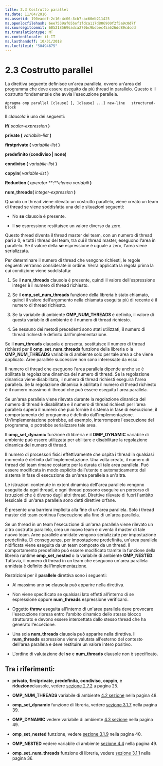 ```yaml
---
title: 2.3 Costrutto parallel
ms.date: 11/04/2016
ms.assetid: 190eacdf-2c16-4c06-8cb7-ac60eb211425
ms.openlocfilehash: 6ee7539af05bef1fdca117d806900f2f5a9c0d7f
ms.sourcegitcommit: 6052185696adca270bc9bdbec45a626dd89cdcdd
ms.translationtype: MT
ms.contentlocale: it-IT
ms.lasthandoff: 10/31/2018
ms.locfileid: "50494675"
---
```

# <a name="23-parallel-construct"></a>2.3 Costrutto parallel

La direttiva seguente definisce un'area parallela, ovvero un'area del programma che deve essere eseguito da più thread in parallelo. Questo è il costrutto fondamentale che avvia l'esecuzione parallela.

```
#pragma omp parallel [clause[ [, ]clause] ...] new-line   structured-block
```

Il *clausola* è uno dei seguenti:

**if(** *scalar-expression* **)**

**private (** *variabile-list* **)**

**firstprivate (** *variabile-list* **)**

**predefinito (condiviso &#124; none)**

**condiviso (** *variabile-list* **)**

**copyin(** *variable-list* **)**

**Reduction (** *operator* **:***elenco variabili* **)**

**num_threads(** *integer-expression* **)**

Quando un thread viene rilevato un costrutto parallelo, viene creato un team di thread se viene soddisfatta una delle situazioni seguenti:

- No **se** clausola è presente.

- Il **se** espressione restituisce un valore diverso da zero.

Questo thread diventa il thread master del team, con un numero di thread pari a 0, e tutti i thread del team, tra cui il thread master, eseguono l'area in parallelo. Se il valore della **se** espressione è uguale a zero, l'area viene serializzata.

Per determinare il numero di thread che vengono richiesti, le regole seguenti verranno considerate in ordine. Verrà applicata la regola prima la cui condizione viene soddisfatta:

1. Se il **num_threads** clausola è presente, quindi il valore dell'espressione integer è il numero di thread richiesto.

1. Se il **omp_set_num_threads** funzione della libreria è stato chiamato, quindi il valore dell'argomento nella chiamata eseguita più di recente è il numero di thread richiesto.

1. Se la variabile di ambiente **OMP_NUM_THREADS** è definito, il valore di questa variabile di ambiente è il numero di thread richiesto.

1. Se nessuno dei metodi precedenti sono stati utilizzati, il numero di thread richiesti è definito dall'implementazione.

Se il **num_threads** clausola è presenta, sostituisce il numero di thread richiesti per il **omp_set_num_threads** funzione della libreria o la **OMP_NUM_THREADS** variabile di ambiente solo per tale area a che viene applicato. Aree parallele successive non sono interessate da esso.

Il numero di thread che eseguono l'area parallela dipende anche se è abilitata la regolazione dinamica del numero di thread. Se la regolazione dinamica viene disabilitata, il numero di thread richiesti eseguirà l'area parallela. Se la regolazione dinamica è abilitata il numero di thread richiesto è il numero massimo di thread che può essere eseguita l'area parallela.

Se un'area parallela viene rilevata durante la regolazione dinamica del numero di thread è disabilitata e il numero di thread richiesti per l'area parallela supera il numero che può fornire il sistema in fase di esecuzione, il comportamento del programma è definito dall'implementazione. Un'implementazione potrebbe, ad esempio, interrompere l'esecuzione del programma, o potrebbe serializzare tale area.

Il **omp_set_dynamic** funzione di libreria e il **OMP_DYNAMIC** variabile di ambiente può essere utilizzata per abilitare e disabilitare la regolazione dinamica del numero di thread.

Il numero di processori fisici effettivamente che ospita i thread in qualsiasi momento è definito dall'implementazione. Una volta creato, il numero di thread del team rimane costante per la durata di tale area parallela. Può essere modificata in modo esplicito dall'utente o automaticamente dal sistema in fase di esecuzione da un'area parallela a un'altra.

Le istruzioni contenute in extent dinamica dell'area parallelo vengono eseguite da ogni thread, e ogni thread possono eseguire un percorso di istruzioni che è diverso dagli altri thread. Direttive rilevate di fuori l'ambito lessicale di un'area parallela sono detti direttive orfane.

È presente una barriera implicita alla fine di un'area parallela. Solo i thread master del team continua l'esecuzione alla fine di un'area parallela.

Se un thread in un team l'esecuzione di un'area parallela viene rilevato un altro costrutto parallelo, crea un nuovo team e diventa il master di tale nuovo team. Aree parallele annidate vengono serializzate per impostazione predefinita. Di conseguenza, per impostazione predefinita, un'area parallela nidificata viene eseguita da un team composto da un thread. Il comportamento predefinito può essere modificato tramite la funzione della libreria runtime **omp_set_nested** o la variabile di ambiente **OMP_NESTED**. Tuttavia, il numero di thread in un team che eseguono un'area parallela annidata è definito dall'implementazione.

Restrizioni per il **parallele** direttiva sono i seguenti:

- Al massimo uno **se** clausola può apparire nella direttiva.

- Non viene specificato se qualsiasi lato effetti all'interno di se espressione oppure **num_threads** espressione verificarsi.

- Oggetto **throw** eseguita all'interno di un'area parallela deve provocare l'esecuzione ripresa entro l'ambito dinamico dello stesso blocco strutturato e devono essere intercettata dallo stesso thread che ha generato l'eccezione.

- Una sola **num_threads** clausola può apparire nella direttiva. Il **num_threads** espressione viene valutata all'esterno del contesto dell'area parallela e deve restituire un valore intero positivo.

- L'ordine di valutazione del **se** e **num_threads** clausole non è specificato.

## <a name="cross-references"></a>Tra i riferimenti:

- **privato**, **firstprivate**, **predefinita**, **condiviso**, **copyin**, e **riduzione**clausole, vedere [sezione 2.7.2](../../parallel/openmp/2-7-2-data-sharing-attribute-clauses.md) a pagina 25.

- **OMP_NUM_THREADS** variabile di ambiente [4.2 sezione](../../parallel/openmp/4-2-omp-num-threads.md) nella pagina 48.

- **omp_set_dynamic** funzione di libreria, vedere [sezione 3.1.7](../../parallel/openmp/3-1-7-omp-set-dynamic-function.md) nella pagina 39.

- **OMP_DYNAMIC** vedere variabile di ambiente [4.3 sezione](../../parallel/openmp/4-3-omp-dynamic.md) nella pagina 49.

- **omp_set_nested** funzione, vedere [sezione 3.1.9](../../parallel/openmp/3-1-9-omp-set-nested-function.md) nella pagina 40.

- **OMP_NESTED** vedere variabile di ambiente [sezione 4.4](../../parallel/openmp/4-4-omp-nested.md) nella pagina 49.

- **omp_set_num_threads** funzione di libreria, vedere [sezione 3.1.1](../../parallel/openmp/3-1-1-omp-set-num-threads-function.md) nella pagina 36.